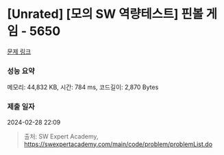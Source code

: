 # [Unrated] [모의 SW 역량테스트] 핀볼 게임 - 5650 

[문제 링크](https://swexpertacademy.com/main/code/problem/problemDetail.do?contestProbId=AWXRF8s6ezEDFAUo) 

### 성능 요약

메모리: 44,832 KB, 시간: 784 ms, 코드길이: 2,870 Bytes

### 제출 일자

2024-02-28 22:09



> 출처: SW Expert Academy, https://swexpertacademy.com/main/code/problem/problemList.do